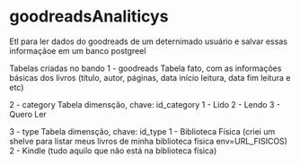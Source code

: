 # goodreadsAnaliticys

Etl para ler dados do goodreads de um deternimado usuário e salvar essas informaçãoe em um banco postgreel

Tabelas criadas no bando
1 - goodreads
    Tabela fato, com as informações básicas dos livros (título, autor, páginas, data início leitura, data fim leitura e etc)

2 - category
    Tabela dimensção,  chave: id_category 
                        1 - Lido
                        2 - Lendo 
                        3 - Quero Ler


3 - type
    Tabela dimensção, chave: id_type
                        1 - Biblioteca Física (criei um shelve para listar meus livros de minha biblioteca física env=URL_FISICOS)
                        2 - Kindle (tudo aquilo que não está na biblioteca física)